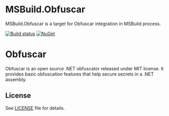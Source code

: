 MSBuild.Obfuscar
========
MSBuild.Obfuscar is a target for Obfuscar integration in MSBuild process.

[![Build status](https://ci.appveyor.com/api/projects/status/qn2xlop7orro4wlp?svg=true)](https://ci.appveyor.com/project/ennerperez/msbuild-obfuscar)
[![NuGet](https://img.shields.io/nuget/v/MSBuild.Obfuscar.svg)](https://www.nuget.org/packages/MSBuild.Obfuscar/)

Obfuscar
========
Obfuscar is an open source .NET obfuscator released under MIT license. It provides basic obfuscation features that help secure secrets in a .NET assembly.

License
-------
See [LICENSE](LICENSE) file for details.
